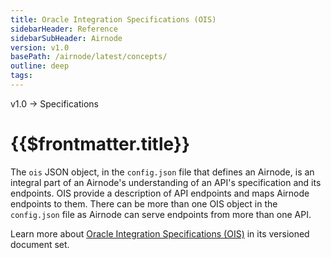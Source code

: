 ```yaml
---
title: Oracle Integration Specifications (OIS)
sidebarHeader: Reference
sidebarSubHeader: Airnode
version: v1.0
basePath: /airnode/latest/concepts/
outline: deep
tags:
---
```


<VersionWarning/>

<PageHeader>v1.0 → Specifications </PageHeader>

# {{$frontmatter.title}}

The `ois` JSON object, in the `config.json` file that defines an Airnode, is an
integral part of an Airnode's understanding of an API's specification and its
endpoints. OIS provide a description of API endpoints and maps Airnode endpoints
to them. There can be more than one OIS object in the `config.json` file as
Airnode can serve endpoints from more than one API.

Learn more about [Oracle Integration Specifications (OIS)](/ois/v1.2/) in its
versioned document set.
